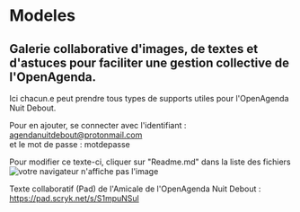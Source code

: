 # Modeles
## Galerie collaborative d'images, de textes et d'astuces pour faciliter une gestion collective de l'OpenAgenda.

Ici chacun.e peut prendre tous types de supports utiles pour l'OpenAgenda Nuit Debout. 

Pour en ajouter, se connecter avec l'identifiant :
agendanuitdebout@protonmail.com  
et le mot de passe :
motdepasse

Pour modifier ce texte-ci, cliquer sur "Readme.md" dans la liste des fichiers
![votre navigateur n'affiche pas l'image](https://raw.githubusercontent.com/AgendaDebout/modeles/master/R%C3%A9union_OpenAgendaNuitDebout.jpg)

Texte collaboratif (Pad) de l'Amicale de l'OpenAgenda Nuit Debout :
https://pad.scryk.net/s/S1mpuNSul
